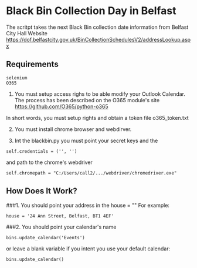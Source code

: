 # Black Bin Collection Day in Belfast
The scritpt takes the next Black Bin collection date information from Belfast City Hall Website
https://dof.belfastcity.gov.uk/BinCollectionSchedulesV2/addressLookup.aspx

## Requirements
```angular2html
selenium
O365
```
1. You must setup access righs to be able modify your Outlook Calendar.
The process has been described on the O365 module's site https://github.com/O365/python-o365

In short words, you must setup rights and obtain a token file o365_token.txt
 
2. You must install chrome browser and webdirver.

3. Int the blackbin.py you must point your secret keys and the 
```angular2html
self.credentials = ('', '')
```
and path to the chrome's webdriver
```angular2html
self.chromepath = "C:/Users/call2/.../webdriver/chromedriver.exe"
```
 
## How Does It Work?
###1. You should point your address in the house = ""
For example:
```angular2html
house = '24 Ann Street, Belfast, BT1 4EF'
```
###2. You should point your calendar's name
```angular2html
bins.update_calendar('Events')
```
or leave a blank variable if you intent you use your default calendar:
```angular2html
bins.update_calendar()
```
